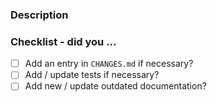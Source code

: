 <!-- Hello! Thanks for submitting a PR. To help make things go a bit more
     smoothly we would appreciate that you go through this template. -->

### Description

<!-- Good things to put here include: reasoning for the change (please link
     any relevant issues!), any noteworthy (or hacky) choices to be aware of,
     or what the problem resolved here looked like ... we won't mind a ranty
     story :) -->

### Checklist - did you ...

<!-- If any of the following items aren't relevant for your contribution
     please still tick them so we know you've gone through the checklist.

    All user-facing changes should get an entry. Otherwise, signal to us
    this should get the magical label to silence the CHANGELOG entry check.
    Tests are required for bugfixes and new features. Documentation changes
    are necessary for formatting and most enhancement changes. -->

- [ ] Add an entry in `CHANGES.md` if necessary?
- [ ] Add / update tests if necessary?
- [ ] Add new / update outdated documentation?

<!-- Just as a reminder, everyone in all psf/black spaces including PRs
     must follow the PSF Code of Conduct (link below).

     Finally, once again thanks for your time and effort. If you have any
     feedback in regards to your experience contributing here, please
     let us know!

     Helpful links:

      PSF COC: https://www.python.org/psf/conduct/
      Contributing docs: https://black.readthedocs.io/en/latest/contributing/index.html
      Chat on Python Discord: https://discord.gg/RtVdv86PrH -->
                                                                                                                                